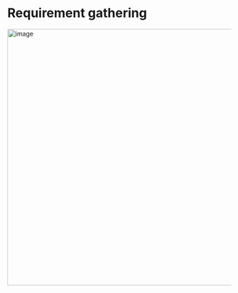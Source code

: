 # Requirement gathering
<img width="991" height="577" alt="image" src="https://github.com/user-attachments/assets/abe69066-1314-4eb1-bc4c-5150a0920a90" />
